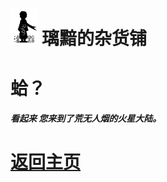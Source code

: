 # [<img src="Logo.png" alt="Logo" style="zoom:7%;" />](index.html) 璃黯的杂货铺

# 蛤？

##### 看起来 您来到了荒无人烟的火星大陆。

# [返回主页](index.html)
